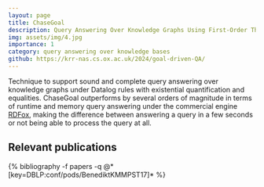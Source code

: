 ```yaml
---
layout: page
title: ChaseGoal
description: Query Answering Over Knowledge Graphs Using First-Order Theories
img: assets/img/4.jpg
importance: 1
category: query answering over knowledge bases
github: https://krr-nas.cs.ox.ac.uk/2024/goal-driven-QA/
---
```


Technique to support sound and complete query answering over knowledge graphs under Datalog rules with existential quantification and equalities. 
ChaseGoal outperforms by several orders of magnitude in terms of runtime and memory query answering under the commercial engine <a href="https://www.oxfordsemantic.tech/rdfox/">RDFox</a>, making the difference between answering a query in a few seconds or not being able to process the query at all.

## Relevant publications
<div class="publications">
  {% bibliography -f papers -q @*[key=DBLP:conf/pods/BenediktKMMPST17]* %}
</div>
